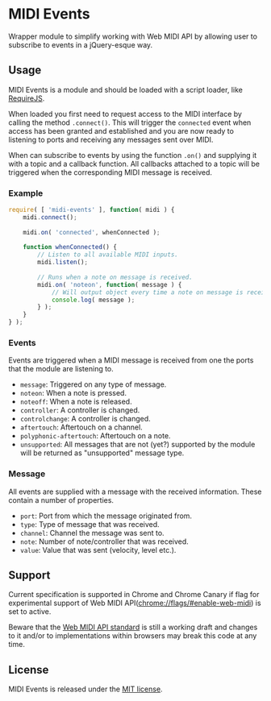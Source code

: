 # MIDI Events

Wrapper module to simplify working with Web MIDI API by allowing user to subscribe to events in a 
jQuery-esque way.


## Usage

MIDI Events is a module and should be loaded with a script loader, like [RequireJS](http://requirejs.org/).

When loaded you first need to request access to the MIDI interface by calling the method `.connect()`.
This will trigger the `connected` event when access has been granted and established and you are now
ready to listening to ports and receiving any messages sent over MIDI.

When can subscribe to events by using the function `.on()` and supplying it with a topic and a
callback function. All callbacks attached to a topic will be triggered when the corresponding MIDI
message is received.

### Example

```javascript
require( [ 'midi-events' ], function( midi ) {
	midi.connect();
	
	midi.on( 'connected', whenConnected );
	
	function whenConnected() {
		// Listen to all available MIDI inputs.
		midi.listen();
		
		// Runs when a note on message is received.
		midi.on( 'noteon', function( message ) {
			// Will output object every time a note on message is received.
			console.log( message );
		} );
	}
} );
```

### Events

Events are triggered when a MIDI message is received from one the ports that the module are
listening to.

* `message`: Triggered on any type of message.
* `noteon`: When a note is pressed.
* `noteoff`: When a note is released.
* `controller`: A controller is changed.
* `controlchange`: A controller is changed.
* `aftertouch`: Aftertouch on a channel.
* `polyphonic-aftertouch`: Aftertouch on a note.
* `unsupported`: All messages that are not (yet?) supported by the module will be returned as
"unsupported" message type.

### Message

All events are supplied with a message with the received information. These contain a number
of properties.

* `port`: Port from which the message originated from.
* `type`: Type of message that was received.
* `channel`: Channel the message was sent to.
* `note`: Number of note/controller that was received.
* `value`: Value that was sent (velocity, level etc.).


## Support

Current specification is supported in Chrome and Chrome Canary if flag for experimental support of
Web MIDI API([chrome://flags/#enable-web-midi](chrome://flags/#enable-web-midi)) is set to active.

Beware that the [Web MIDI API standard](http://www.w3.org/TR/webmidi/) is still a working draft and
changes to it and/or to implementations within browsers may break this code at any time.


## License

MIDI Events is released under the [MIT license](http://mikaeljorhult.mit-license.org).